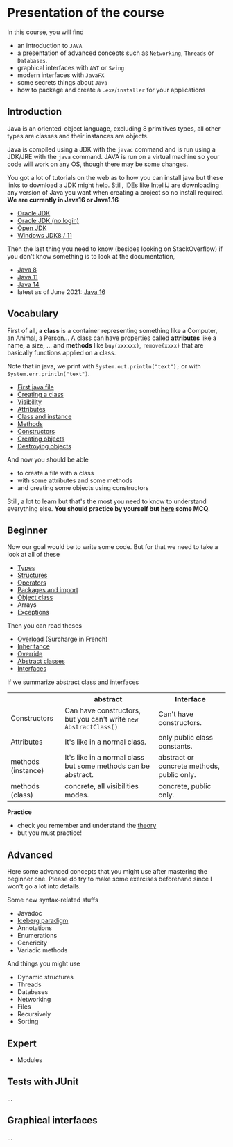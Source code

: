 # Presentation of the course

In this course, you will find

* an introduction to `JAVA`
* a presentation of advanced concepts such as `Networking`, `Threads` or `Databases`.
* graphical interfaces with `AWT` or `Swing`
* modern interfaces with `JavaFX`
* some secrets things about `Java`
* how to package and create a `.exe`/`installer` for your applications

<div class="sr"></div>

## Introduction

Java is an oriented-object language, excluding 8 primitives types,
all other types are classes and their instances are objects.

Java is compiled using a JDK with the ``javac`` command and
is run using a JDK/JRE with the ``java`` command. JAVA is run
on a virtual machine so your code will work on any OS, though
there may be some changes.

You got a lot of tutorials on the web as to how you can install java
but these links to download a JDK might help. Still, IDEs like
IntelliJ are downloading any version of Java you want when creating
a project so no install required. **We are currently in Java16
or Java1.16**

* [Oracle JDK](https://www.oracle.com/java/technologies/javase-downloads.html)
* [Oracle JDK (no login)](https://jdk.java.net/archive/)
* [Open JDK](https://openjdk.java.net/projects/jdk/)
* [Windows JDK8 / 11](https://github.com/ojdkbuild/ojdkbuild)

Then the last thing you need to know (besides looking on StackOverflow)
if you don't know something is to look at the documentation, 

* [Java 8](https://docs.oracle.com/javase/8/docs/api/overview-summary.html)
* [Java 11](https://docs.oracle.com/en/java/javase/11/docs/api/index.html)
* [Java 14](https://docs.oracle.com/en/java/javase/14/docs/api/index.html)
* latest as of June 2021: [Java 16](https://docs.oracle.com/en/java/javase/16/docs/api/index.html)

<div class="sl"></div>

## Vocabulary

First of all, **a class** is a container representing something
like a Computer, an Animal, a Person... A class can have properties
called **attributes** like a name, a size, ... and **methods**
like ``buy(xxxxxx)``, `remove(xxxx)` that are basically functions
applied on a class.

Note that in java, we print with ``System.out.println("text");``
or with ``System.err.println("text")``.

* [First java file](structure/main.md)
* [Creating a class](structure/class.md)
* [Visibility](structure/visiblity.md)
* [Attributes](structure/attributes.md)
* [Class and instance](structure/class-instance.md)
* [Methods](structure/methods.md)
* [Constructors](structure/constructors.md)
* [Creating objects](structure/creation.md)
* [Destroying objects](structure/destroy.md)

And now you should be able

* to create a file with a class
* with some attributes and some methods
* and creating some objects using constructors

Still, a lot to learn but that's the most you need to know to understand 
everything else.
**You should practice by yourself but [here](structure/mcq.md) some MCQ**.

<div class="sr"></div>

## Beginner

Now our goal would be to write some code. But for that we
need to take a look at all of these

* [Types](beginner/types.md)
* [Structures](beginner/structures.md)
* [Operators](beginner/operators.md)
* [Packages and import](beginner/packages.md)
* [Object class](beginner/object.md)
* Arrays
* [Exceptions](beginner/exceptions.md)

Then you can read theses

* [Overload](beginner/overload.md) (Surcharge in French)
* [Inheritance](beginner/inheritance.md)
* [Override](beginner/override.md)
* [Abstract classes](beginner/abstract.md)
* [Interfaces](beginner/interfaces.md)

If we summarize abstract class and interfaces

<table class="table-striped table table-bordered">
    <tr>
        <th></th>
        <th>abstract</th>
        <th>Interface</th>
    </tr>
    <tr>
        <td>Constructors</td>
        <td>Can have constructors, but you can't write 
            <code>new AbstractClass()</code></td>
        <td>Can't have constructors.</td>
    </tr>
    <tr>
        <td>Attributes</td>
        <td>It's like in a normal class.</td>
        <td>only public class constants.</td>
    </tr>
    <tr>
        <td>methods (instance)</td>
        <td>It's like in a normal class but some methods
        can be abstract.</td>
        <td>abstract or concrete methods, public only.</td>
    </tr>
    <tr>
        <td>methods (class)</td>
        <td>concrete, all visibilities modes.</td>
        <td>concrete, public only.</td>
    </tr>
</table>

**Practice**

* check you remember and understand the [theory](beginner/mcq.md)
* but you must practice!

<div class="sl"></div>

## Advanced

Here some advanced concepts that you might use
after mastering the beginner one. Please do try
to make some exercises beforehand since I won't go
a lot into details.

Some new syntax-related stuffs

* Javadoc
* [Iceberg paradigm](advanced/icerberg.md)
* Annotations
* Enumerations
* Genericity
* Variadic methods

And things you might use

* Dynamic structures
* Threads
* Databases
* Networking
* Files
* Recursively
* Sorting

<div class="sr"></div>

## Expert

* Modules

<div class="sl"></div>

## Tests with JUnit

...

<div class="sr"></div>

## Graphical interfaces

...